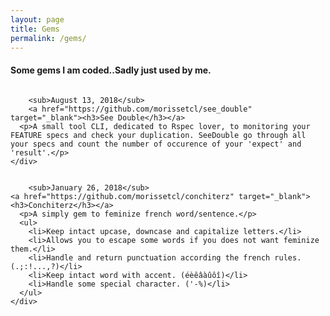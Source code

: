 ```yaml
---
layout: page
title: Gems
permalink: /gems/
---
```


<h4 class='title-sub'>Some gems I am coded..Sadly just used by me.</h4>

<div class="row">
	<div class="small-12 columns">

		<sub>August 13, 2018</sub>
		<a href="https://github.com/morissetcl/see_double" target="_blank"><h3>See Double</h3></a>
      <p>A small tool CLI, dedicated to Rspec lover, to monitoring your FEATURE specs and check your duplication. SeeDouble go through all your specs and count the number of occurence of your 'expect' and 'result'.</p>
	</div>

</div>

<div class="row">
	<div class="small-12 columns">

		<sub>January 26, 2018</sub>
    <a href="https://github.com/morissetcl/conchiterz" target="_blank"><h3>Conchiterz</h3></a>
      <p>A simply gem to feminize french word/sentence.</p>
      <ul>
        <li>Keep intact upcase, downcase and capitalize letters.</li>
        <li>Allows you to escape some words if you does not want feminize them.</li>
        <li>Handle and return punctuation according the french rules. (.;:!...,?)</li>
        <li>Keep intact word with accent. (éèêâàûôî)</li>
        <li>Handle some special character. ('-%)</li>
      </ul>
	</div>

</div>
